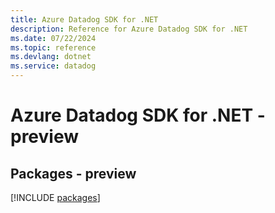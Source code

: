 ```yaml
---
title: Azure Datadog SDK for .NET
description: Reference for Azure Datadog SDK for .NET
ms.date: 07/22/2024
ms.topic: reference
ms.devlang: dotnet
ms.service: datadog
---
```

# Azure Datadog SDK for .NET - preview
## Packages - preview
[!INCLUDE [packages](datadog-index.md)]